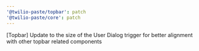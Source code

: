 ```yaml
---
'@twilio-paste/topbar': patch
'@twilio-paste/core': patch
---
```


[Topbar] Update to the size of the User Dialog trigger for better alignment with other topbar related components
